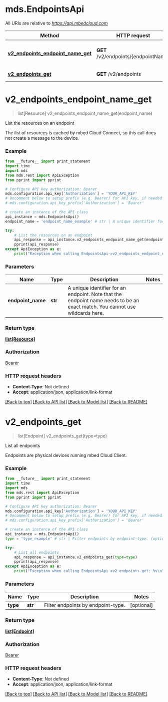 # mds.EndpointsApi

All URIs are relative to *https://api.mbedcloud.com*

Method | HTTP request | Description
------------- | ------------- | -------------
[**v2_endpoints_endpoint_name_get**](EndpointsApi.md#v2_endpoints_endpoint_name_get) | **GET** /v2/endpoints/{endpointName} | List the resources on an endpoint
[**v2_endpoints_get**](EndpointsApi.md#v2_endpoints_get) | **GET** /v2/endpoints | List all endpoints


# **v2_endpoints_endpoint_name_get**
> list[Resource] v2_endpoints_endpoint_name_get(endpoint_name)

List the resources on an endpoint

The list of resources is cached by mbed Cloud Connect, so this call does not create a message to the device. 

### Example 
```python
from __future__ import print_statement
import time
import mds
from mds.rest import ApiException
from pprint import pprint

# Configure API key authorization: Bearer
mds.configuration.api_key['Authorization'] = 'YOUR_API_KEY'
# Uncomment below to setup prefix (e.g. Bearer) for API key, if needed
# mds.configuration.api_key_prefix['Authorization'] = 'Bearer'

# create an instance of the API class
api_instance = mds.EndpointsApi()
endpoint_name = 'endpoint_name_example' # str | A unique identifier for an endpoint. Note that the endpoint name needs to be an exact match. You cannot use wildcards here. 

try: 
    # List the resources on an endpoint
    api_response = api_instance.v2_endpoints_endpoint_name_get(endpoint_name)
    pprint(api_response)
except ApiException as e:
    print("Exception when calling EndpointsApi->v2_endpoints_endpoint_name_get: %s\n" % e)
```

### Parameters

Name | Type | Description  | Notes
------------- | ------------- | ------------- | -------------
 **endpoint_name** | **str**| A unique identifier for an endpoint. Note that the endpoint name needs to be an exact match. You cannot use wildcards here.  | 

### Return type

[**list[Resource]**](Resource.md)

### Authorization

[Bearer](../README.md#Bearer)

### HTTP request headers

 - **Content-Type**: Not defined
 - **Accept**: application/json, application/link-format

[[Back to top]](#) [[Back to API list]](../README.md#documentation-for-api-endpoints) [[Back to Model list]](../README.md#documentation-for-models) [[Back to README]](../README.md)

# **v2_endpoints_get**
> list[Endpoint] v2_endpoints_get(type=type)

List all endpoints

Endpoints are physical devices running mbed Cloud Client. 

### Example 
```python
from __future__ import print_statement
import time
import mds
from mds.rest import ApiException
from pprint import pprint

# Configure API key authorization: Bearer
mds.configuration.api_key['Authorization'] = 'YOUR_API_KEY'
# Uncomment below to setup prefix (e.g. Bearer) for API key, if needed
# mds.configuration.api_key_prefix['Authorization'] = 'Bearer'

# create an instance of the API class
api_instance = mds.EndpointsApi()
type = 'type_example' # str | Filter endpoints by endpoint-type. (optional)

try: 
    # List all endpoints
    api_response = api_instance.v2_endpoints_get(type=type)
    pprint(api_response)
except ApiException as e:
    print("Exception when calling EndpointsApi->v2_endpoints_get: %s\n" % e)
```

### Parameters

Name | Type | Description  | Notes
------------- | ------------- | ------------- | -------------
 **type** | **str**| Filter endpoints by endpoint-type. | [optional] 

### Return type

[**list[Endpoint]**](Endpoint.md)

### Authorization

[Bearer](../README.md#Bearer)

### HTTP request headers

 - **Content-Type**: Not defined
 - **Accept**: application/json, application/link-format

[[Back to top]](#) [[Back to API list]](../README.md#documentation-for-api-endpoints) [[Back to Model list]](../README.md#documentation-for-models) [[Back to README]](../README.md)


